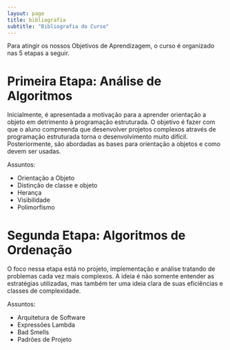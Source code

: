 ```yaml
---
layout: page
title: bibliografia
subtitle: "Bibliografia do Curso"
---
```


Para atingir os nossos Objetivos de Aprendizagem, o curso é organizado nas 5 etapas a seguir.

# Primeira Etapa: Análise de Algoritmos

Inicialmente, é apresentada a motivação para a aprender orientação a objeto em detrimento à programação estruturada. O objetivo é fazer com que o aluno compreenda que desenvolver projetos complexos através de programação estruturada torna o desenvolvimento muito difícil. Posteriormente, são abordadas as bases para orientação a objetos e como devem ser usadas.

Assuntos: 
- Orientação a Objeto
- Distinção de classe e objeto
- Herança
- Visibilidade
- Polimorfismo

# Segunda Etapa: Algoritmos de Ordenação

O foco nessa etapa está no projeto, implementação e análise tratando de problemas cada vez mais complexos. A ideia é não somente entender as estratégias utilizadas, mas também ter uma ideia clara de suas eficiências e classes de complexidade.

Assuntos:
- Arquitetura de Software
- Expressões Lambda
- Bad Smells
- Padrões de Projeto